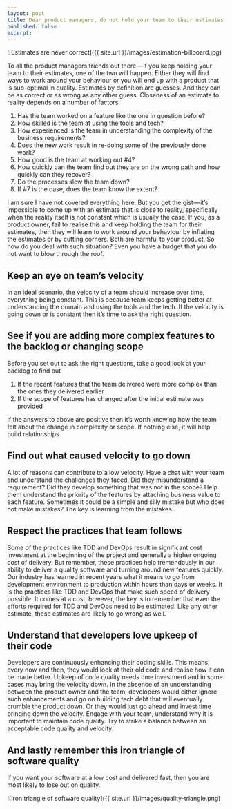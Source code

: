 ```yaml
---
layout: post
title: Dear product managers, do not hold your team to their estimates
published: false
excerpt: 
---
```


![Estimates are never correct]({{ site.url }}/images/estimation-billboard.jpg)

To all the product managers friends out there — if you keep holding your team to their estimates, one of the two will happen. Either they will find ways to work around your behaviour or you will end up with a product that is sub-optimal in quality. 
Estimates by definition are guesses. And they can be as correct or as wrong as any other guess. Closeness of an estimate to reality depends on a number of factors
1. Has the team worked on a feature like the one in question before?
2. How skilled is the team at using the tools and tech?
3. How experienced is the team in understanding the complexity of the business requirements?
4. Does the new work result in re-doing some of the previously done work?
5. How good is the team at working out #4?
6. How quickly can the team find out they are on the wrong path and how quickly can they recover?
7. Do the processes slow the team down?
8. If #7 is the case, does the team know the extent?

I am sure I have not covered everything here. But you get the gist — it’s impossible to come up with an estimate that is close to reality, specifically when the reality itself is not constant which is usually the case.
If you, as a product owner, fail to realise this and keep holding the team for their estimates, then they will learn to work around your behaviour by inflating the estimates or by cutting corners. Both are harmful to your product. So how do you deal with such situation? Even you have a budget that you do not want to blow through the roof.

## Keep an eye on team’s velocity
In an ideal scenario, the velocity of a team should increase over time, everything being constant. This is because team keeps getting better at understanding the domain and using the tools and the tech. If the velocity is going down or is constant then it’s time to ask the right question.

## See if you are adding more complex features to the backlog or changing scope
Before you set out to ask the right questions, take a good look at your backlog to find out
1. If the recent features that the team delivered were more complex than the ones they delivered earlier
2. If the scope of features has changed after the initial estimate was provided

If the answers to above are positive then it’s worth knowing how the team felt about the change in complexity or scope. If nothing else, it will help build relationships

## Find out what caused velocity to go down
A lot of reasons can contribute to a low velocity. Have a chat with your team and understand the challenges they faced. Did they misunderstand a requirement? Did they develop something that was not in the scope? Help them understand the priority of the features by attaching business value to each feature. Sometimes it could be a simple and silly mistake but who does not make mistakes? The key is learning from the mistakes.

## Respect the practices that team follows
Some of the practices like TDD and DevOps result in significant cost investment at the beginning of the project and generally a higher ongoing cost of delivery. But remember, these practices help tremendously in our ability to deliver a quality software and turning around new features quickly. Our industry has learned in recent years what it means to go from development environment to production within hours than days or weeks. It is the practices like TDD and DevOps that make such speed of delivery possible. It comes at a cost, however, the key is to remember that even the efforts required for TDD and DevOps need to be estimated. Like any other estimate, these estimates are likely to go wrong as well.

## Understand that developers love upkeep of their code
Developers are continuously enhancing their coding skills. This means, every now and then, they would look at their old code and realise how it can be made better. Upkeep of code quality needs time investment and in some cases may bring the velocity down. In the absence of an understanding between the product owner and the team, developers would either ignore such enhancements and go on building tech debt that will eventually crumble the product down. Or they would just go ahead and invest time bringing down the velocity.
Engage with your team, understand why it is important to maintain code quality. Try to strike a balance between an acceptable code quality and velocity.

## And lastly remember this iron triangle of software quality
If you want your software at a low cost and delivered fast, then you are most likely to lose out on quality.

![Iron triangle of software quality]({{ site.url }}/images/quality-triangle.png)